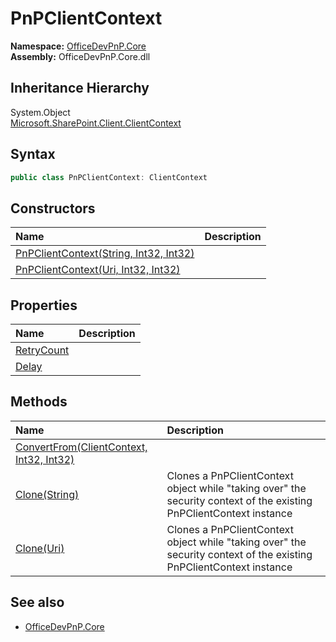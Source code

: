 # PnPClientContext
**Namespace:** [OfficeDevPnP.Core](OfficeDevPnP.Core.md)  
**Assembly:** OfficeDevPnP.Core.dll  
## Inheritance Hierarchy
System.Object  
    [Microsoft.SharePoint.Client.ClientContext](Microsoft.SharePoint.Client.ClientContext.md)
## Syntax
```C#
public class PnPClientContext: ClientContext
```
## Constructors
|**Name**|**Description**|
|:-----|:-----|
| [PnPClientContext(String, Int32, Int32)](OfficeDevPnP.Core.PnPClientContext.ctor1.md) | 
| [PnPClientContext(Uri, Int32, Int32)](OfficeDevPnP.Core.PnPClientContext.ctor2.md) | 
## Properties
|**Name**|**Description**|
|:-----|:-----|
| [RetryCount](OfficeDevPnP.Core.PnPClientContext.RetryCount.md) | 
| [Delay](OfficeDevPnP.Core.PnPClientContext.Delay.md) | 
## Methods
|**Name**|**Description**|
|:-----|:-----|
| [ConvertFrom(ClientContext, Int32, Int32)](OfficeDevPnP.Core.PnPClientContext.dfe6b5b7.md) | 
| [Clone(String)](OfficeDevPnP.Core.PnPClientContext.4c031e75.md) | Clones a PnPClientContext object while "taking over" the security context of the existing PnPClientContext instance
| [Clone(Uri)](OfficeDevPnP.Core.PnPClientContext.d4f8ecbb.md) | Clones a PnPClientContext object while "taking over" the security context of the existing PnPClientContext instance
## See also
- [OfficeDevPnP.Core](OfficeDevPnP.Core.md)
